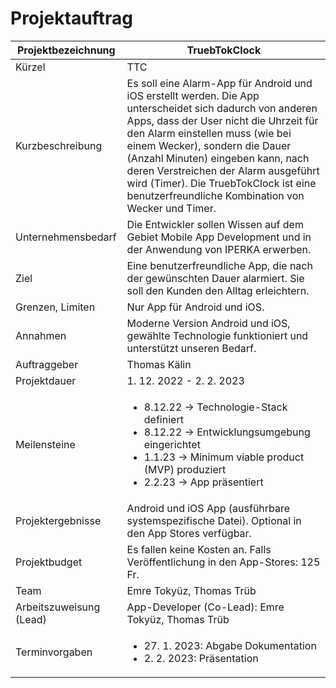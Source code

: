 # Projektauftrag

| Projektbezeichnung | TruebTokClock  |
|---|---|
|Kürzel|TTC|
| Kurzbeschreibung | Es soll eine Alarm-App für Android und iOS erstellt werden. Die App unterscheidet sich dadurch von anderen Apps, dass der User nicht die Uhrzeit für den Alarm einstellen muss (wie bei einem Wecker), sondern die Dauer (Anzahl Minuten) eingeben kann, nach deren Verstreichen der Alarm ausgeführt wird (Timer). Die TruebTokClock ist eine benutzerfreundliche Kombination von Wecker und Timer. |
|  Unternehmensbedarf | Die Entwickler sollen Wissen auf dem Gebiet Mobile App Development und in der Anwendung von IPERKA erwerben. |
|  Ziel | Eine benutzerfreundliche App, die nach der gewünschten Dauer alarmiert. Sie soll den Kunden den Alltag erleichtern. |
| Grenzen, Limiten | Nur App für Android und iOS. |
|  Annahmen |  Moderne Version Android und iOS, gewählte Technologie funktioniert und unterstützt unseren Bedarf.  |
| Auftraggeber |  Thomas Kälin |
| Projektdauer | 1. 12. 2022 - 2. 2. 2023 |
|  Meilensteine | <ul><li> 8.12.22  -> Technologie-Stack definiert</li><li> 8.12.22 -> Entwicklungsumgebung eingerichtet </li><li>1.1.23 -> Minimum viable product (MVP) produziert</li><li>2.2.23 -> App präsentiert</li></ul> |
|  Projektergebnisse | Android und iOS App (ausführbare systemspezifische Datei). Optional in den App Stores verfügbar. |
| Projektbudget  | Es fallen keine Kosten an. Falls Veröffentlichung in den App-Stores: 125 Fr. |
|  Team |  Emre Tokyüz, Thomas Trüb |
|  Arbeitszuweisung (Lead) | App-Developer (Co-Lead): Emre Tokyüz, Thomas Trüb |
|  Terminvorgaben | <ul> <li> 27. 1. 2023: Abgabe Dokumentation </li><li> 2. 2. 2023: Präsentation </li>  </ul> |



